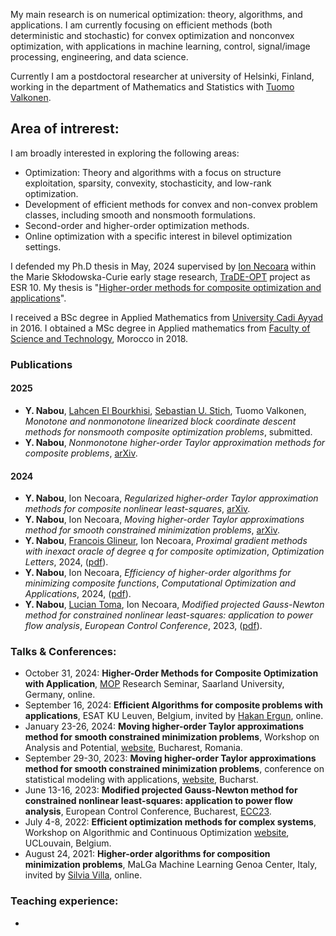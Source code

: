 My main research is on numerical optimization: theory, algorithms, and applications. I am currently focusing on efficient methods (both deterministic and stochastic) for convex optimization and nonconvex optimization, with applications in machine learning, control, signal/image processing, engineering, and data science.

Currently I am a postdoctoral researcher at university of Helsinki, Finland, working in the department of Mathematics and Statistics with [Tuomo Valkonen](https://tuomov.iki.fi).


## Area of intrerest:
I am broadly interested in exploring the following areas:
- Optimization: Theory and algorithms with a focus on structure exploitation, sparsity, convexity, stochasticity, and low-rank optimization.
- Development of efficient methods for convex and non-convex problem classes, including smooth and nonsmooth formulations.
- Second-order and higher-order optimization methods.
- Online optimization with a specific interest in bilevel optimization settings.

I defended my Ph.D thesis in May, 2024 supervised by [Ion Necoara](https://acse.pub.ro/index.php/en/ion-necoara/) within the Marie Skłodowska-Curie early stage research, [TraDE-OPT](https://cordis.europa.eu/project/id/861137/results) project as ESR 10. My thesis is "[Higher-order methods for composite optimization and applications](https://github.com/Yassine-Nabou/Yassine-Nabou.github.io/blob/main/Yassine_nabou_PHD.pdf)". 


I received a BSc degree in Applied Mathematics from [University Cadi Ayyad](https://www.uca.ma) in 2016. I obtained a MSc degree in Applied mathematics from [Faculty of Science and Technology](https://www.fsts.ac.ma), Morocco in 2018.



### Publications  

#### 2025 
- **Y. Nabou**, [Lahcen El Bourkhisi](https://scholar.google.com/citations?user=M5wTSqcAAAAJ&hl=en), [Sebastian U. Stich](https://sstich.ch), Tuomo Valkonen, *Monotone and nonmonotone linearized block coordinate descent methods for nonsmooth composite optimization problems*, submitted.
- **Y. Nabou**, *Nonmonotone higher-order Taylor approximation methods for composite problems*, [arXiv](https://arxiv.org/abs/2503.01182).  

#### 2024  
- **Y. Nabou**, Ion Necoara, *Regularized higher-order Taylor approximation methods for composite nonlinear least-squares*, [arXiv](https://arxiv.org/abs/2503.02370).  
- **Y. Nabou**, Ion Necoara, *Moving higher-order Taylor approximations method for smooth constrained minimization problems*, [arXiv](https://arxiv.org/abs/2402.15022).  
- **Y. Nabou**, [Francois Glineur](https://perso.uclouvain.be/francois.glineur/), Ion Necoara, *Proximal gradient methods with inexact oracle of degree q for composite optimization*, *Optimization Letters*, 2024, ([pdf](https://link.springer.com/content/pdf/10.1007/s11590-024-02118-9.pdf)).  
- **Y. Nabou**, Ion Necoara, *Efficiency of higher-order algorithms for minimizing composite functions*, *Computational Optimization and Applications*, 2024, ([pdf](https://link.springer.com/content/pdf/10.1007/s10589-023-00533-9.pdf)).  
- **Y. Nabou**, [Lucian Toma](https://scholar.google.fr/citations?user=H8ux6UMAAAAJ&hl=fr), Ion Necoara, *Modified projected Gauss-Newton method for constrained nonlinear least-squares: application to power flow analysis*, *European Control Conference*, 2023, ([pdf](https://ieeexplore.ieee.org/abstract/document/10178179)).  



### Talks & Conferences: 
- October 31, 2024: **Higher-Order Methods for Composite Optimization with Application**, [MOP](https://www.mop.uni-saarland.de/teaching/MOPResearchSeminar/index.shtml) Research Seminar, Saarland University, Germany, online.  
- September 16, 2024: **Efficient Algorithms for composite problems with applications**, ESAT KU Leuven, Belgium, invited by [Hakan Ergun](https://scholar.google.com/citations?user=EGUrHGsAAAAJ&hl=en), online.
- January 23-26, 2024: **Moving higher-order Taylor approximations method for smooth constrained minimization problems**, Workshop on Analysis and Potential, [website](http://imar.ro/~imar/2024/Conferinte/APBucur/Abstracts.pdf), Bucharest, Romania.
- September 29-30, 2023: **Moving higher-order Taylor approximations method for smooth constrained minimization problems**, conference on statistical modeling with applications, [website](https://statmod2023.sciencesconf.org/?lang=en), Bucharst.
- June 13-16, 2023: **Modified projected Gauss-Newton method for constrained nonlinear least-squares: application to power flow analysis**, European Control Conference, Bucharest, [ECC23](https://ecc23.euca-ecc.org/index.html).  
- July 4-8, 2022: **Efficient optimization methods for complex systems**, Workshop on Algorithmic and Continuous Optimization [website](https://trade-opt-itn.eu/workshop.html), UCLouvain, Belgium.
- August 24, 2021: **Higher-order algorithms for composition minimization problems**, MaLGa Machine Learning Genoa Center, Italy, invited by [Silvia Villa](https://dima.unige.it/~villa), online.



### Teaching experience:
-


